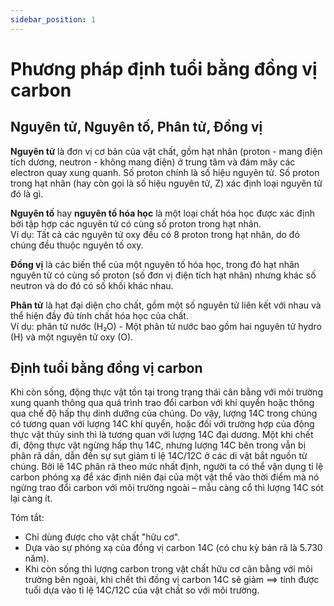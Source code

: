```yaml
---
sidebar_position: 1
---
```


# Phương pháp định tuổi bằng đồng vị carbon

## Nguyên tử, Nguyên tố, Phân tử, Đồng vị
**Nguyên tử** là đơn vị cơ bản của vật chất, gồm hạt nhân (proton - mang điện tích dương, neutron - không mang điện) ở trung tâm và đám mây các electron quay xung quanh. Số proton chính là số hiệu nguyên tử.
Số proton trong hạt nhân (hay còn gọi là số hiệu nguyên tử, Z) xác định loại nguyên tử đó là gì.         

**Nguyên tố** hay **nguyên tố hóa học** là một loại chất hóa học được xác định bởi tập hợp các nguyên tử có cùng số proton trong hạt nhân.   
Ví dụ: Tất cả các nguyên tử oxy đều có 8 proton trong hạt nhân, do đó chúng đều thuộc nguyên tố oxy.        

**Đồng vị** là các biến thể của một nguyên tố hóa học, trong đó hạt nhân nguyên tử có cùng số proton (số đơn vị điện tích hạt nhân) nhưng khác số neutron và do đó có số khối khác nhau.   

**Phân tử** là hạt đại diện cho chất, gồm một số nguyên tử liên kết với nhau và thể hiện đầy đủ tính chất hóa học của chất.   
Ví dụ: phân tử nước (H₂O) - Một phân tử nước bao gồm hai nguyên tử hydro (H) và một nguyên tử oxy (O).      


## Định tuổi bằng đồng vị carbon
Khi còn sống, động thực vật tồn tại trong trạng thái cân bằng với môi trường xung quanh thông qua quá trình trao đổi carbon với khí quyển hoặc thông qua chế độ hấp thụ dinh dưỡng của chúng. Do vậy, lượng 14C trong chúng có tương quan với lượng 14C khí quyển, hoặc đối với trường hợp của động thực vật thủy sinh thì là tương quan với lượng 14C đại dương. Một khi chết đi, động thực vật ngừng hấp thụ 14C, nhưng lượng 14C bên trong vẫn bị phân rã dần, dẫn đến sự sụt giảm tỉ lệ 14C/12C ở các di vật bắt nguồn từ chúng. Bởi lẽ 14C phân rã theo mức nhất định, người ta có thể vận dụng tỉ lệ carbon phóng xạ để xác định niên đại của một vật thể vào thời điểm mà nó ngừng trao đổi carbon với môi trường ngoài – mẫu càng cổ thì lượng 14C sót lại càng ít.    

Tóm tắt:    
- Chỉ dùng được cho vật chất "hữu cơ".    
- Dựa vào sự phóng xạ của đồng vị carbon 14C (có chu kỳ bán rã là 5.730 năm).        
- Khi còn sống thì lượng carbon trong vật chất hữu cơ cân bằng với môi trường bên ngoài, khi chết thì đồng vị carbon 14C sẽ giảm ==> tính được tuổi dựa vào tỉ lệ 14C/12C của vật chất so với môi trường.        

